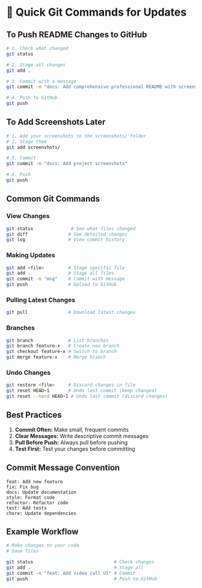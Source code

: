 # 🚀 Quick Git Commands for Updates

## To Push README Changes to GitHub

```bash
# 1. Check what changed
git status

# 2. Stage all changes
git add .

# 3. Commit with a message
git commit -m "docs: Add comprehensive professional README with screenshots placeholders"

# 4. Push to GitHub
git push
```

## To Add Screenshots Later

```bash
# 1. Add your screenshots to the screenshots/ folder
# 2. Stage them
git add screenshots/

# 3. Commit
git commit -m "docs: Add project screenshots"

# 4. Push
git push
```

## Common Git Commands

### View Changes
```bash
git status              # See what files changed
git diff               # See detailed changes
git log                # View commit history
```

### Making Updates
```bash
git add <file>         # Stage specific file
git add .              # Stage all files
git commit -m "msg"    # Commit with message
git push               # Upload to GitHub
```

### Pulling Latest Changes
```bash
git pull               # Download latest changes
```

### Branches
```bash
git branch             # List branches
git branch feature-x   # Create new branch
git checkout feature-x # Switch to branch
git merge feature-x    # Merge branch
```

### Undo Changes
```bash
git restore <file>     # Discard changes in file
git reset HEAD~1       # Undo last commit (keep changes)
git reset --hard HEAD~1 # Undo last commit (discard changes)
```

## Best Practices

1. **Commit Often:** Make small, frequent commits
2. **Clear Messages:** Write descriptive commit messages
3. **Pull Before Push:** Always pull before pushing
4. **Test First:** Test your changes before committing

## Commit Message Convention

```
feat: Add new feature
fix: Fix bug
docs: Update documentation
style: Format code
refactor: Refactor code
test: Add tests
chore: Update dependencies
```

## Example Workflow

```bash
# Make changes to your code
# Save files

git status                              # Check changes
git add .                               # Stage all
git commit -m "feat: Add video call UI" # Commit
git push                                # Push to GitHub
```
